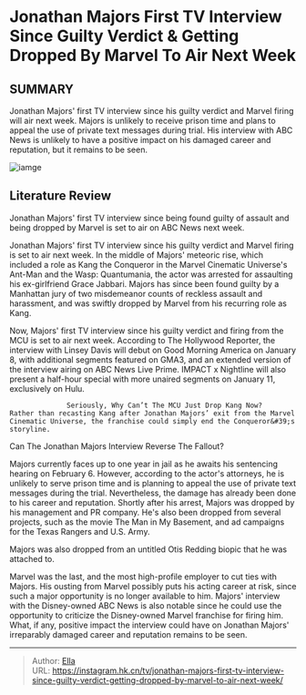 # Jonathan Majors  First TV Interview Since Guilty Verdict &amp; Getting Dropped By Marvel To Air Next Week


## SUMMARY 



  Jonathan Majors&#39; first TV interview since his guilty verdict and Marvel firing will air next week.   Majors is unlikely to receive prison time and plans to appeal the use of private text messages during trial.   His interview with ABC News is unlikely to have a positive impact on his damaged career and reputation, but it remains to be seen.  

![iamge](https://static1.srcdn.com/wordpress/wp-content/uploads/2023/12/jonathan-majors-victor-timely-in-chicago-world-s-fair-ferris-wheel.jpg)

## Literature Review
Jonathan Majors&#39; first TV interview since being found guilty of assault and being dropped by Marvel is set to air on ABC News next week.




Jonathan Majors&#39; first TV interview since his guilty verdict and Marvel firing is set to air next week. In the middle of Majors&#39; meteoric rise, which included a role as Kang the Conqueror in the Marvel Cinematic Universe&#39;s Ant-Man and the Wasp: Quantumania, the actor was arrested for assaulting his ex-girlfriend Grace Jabbari. Majors has since been found guilty by a Manhattan jury of two misdemeanor counts of reckless assault and harassment, and was swiftly dropped by Marvel from his recurring role as Kang.




Now, Majors&#39; first TV interview since his guilty verdict and firing from the MCU is set to air next week. According to The Hollywood Reporter, the interview with Linsey Davis will debut on Good Morning America on January 8, with additional segments featured on GMA3, and an extended version of the interview airing on ABC News Live Prime. IMPACT x Nightline will also present a half-hour special with more unaired segments on January 11, exclusively on Hulu.

                  Seriously, Why Can’t The MCU Just Drop Kang Now?   Rather than recasting Kang after Jonathan Majors’ exit from the Marvel Cinematic Universe, the franchise could simply end the Conqueror&#39;s storyline.    


 Can The Jonathan Majors Interview Reverse The Fallout? 
          

Majors currently faces up to one year in jail as he awaits his sentencing hearing on February 6. However, according to the actor&#39;s attorneys, he is unlikely to serve prison time and is planning to appeal the use of private text messages during the trial. Nevertheless, the damage has already been done to his career and reputation. Shortly after his arrest, Majors was dropped by his management and PR company. He&#39;s also been dropped from several projects, such as the movie The Man in My Basement, and ad campaigns for the Texas Rangers and U.S. Army.






Majors was also dropped from an untitled Otis Redding biopic that he was attached to.




Marvel was the last, and the most high-profile employer to cut ties with Majors. His ousting from Marvel possibly puts his acting career at risk, since such a major opportunity is no longer available to him. Majors&#39; interview with the Disney-owned ABC News is also notable since he could use the opportunity to criticize the Disney-owned Marvel franchise for firing him. What, if any, positive impact the interview could have on Jonathan Majors&#39; irreparably damaged career and reputation remains to be seen.



---

> Author: [Ella](https://instagram.hk.cn/)  
> URL: https://instagram.hk.cn/tv/jonathan-majors-first-tv-interview-since-guilty-verdict-getting-dropped-by-marvel-to-air-next-week/  

